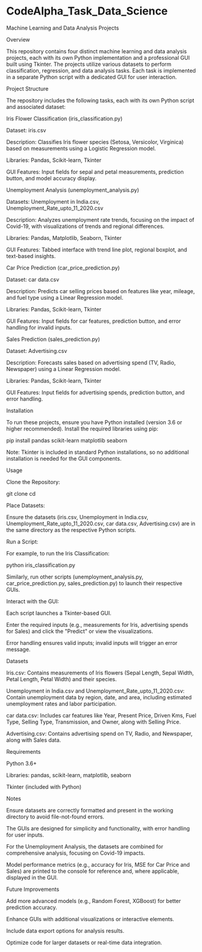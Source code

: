 # CodeAlpha_Task_Data_Science
Machine Learning and Data Analysis Projects

Overview

This repository contains four distinct machine learning and data analysis projects, each with its own Python implementation and a professional GUI built using Tkinter. The projects utilize various datasets to perform classification, regression, and data analysis tasks. Each task is implemented in a separate Python script with a dedicated GUI for user interaction.

Project Structure

The repository includes the following tasks, each with its own Python script and associated dataset:





Iris Flower Classification (iris_classification.py)





Dataset: iris.csv



Description: Classifies Iris flower species (Setosa, Versicolor, Virginica) based on measurements using a Logistic Regression model.



Libraries: Pandas, Scikit-learn, Tkinter



GUI Features: Input fields for sepal and petal measurements, prediction button, and model accuracy display.



Unemployment Analysis (unemployment_analysis.py)





Datasets: Unemployment in India.csv, Unemployment_Rate_upto_11_2020.csv



Description: Analyzes unemployment rate trends, focusing on the impact of Covid-19, with visualizations of trends and regional differences.



Libraries: Pandas, Matplotlib, Seaborn, Tkinter



GUI Features: Tabbed interface with trend line plot, regional boxplot, and text-based insights.



Car Price Prediction (car_price_prediction.py)





Dataset: car data.csv



Description: Predicts car selling prices based on features like year, mileage, and fuel type using a Linear Regression model.



Libraries: Pandas, Scikit-learn, Tkinter



GUI Features: Input fields for car features, prediction button, and error handling for invalid inputs.



Sales Prediction (sales_prediction.py)





Dataset: Advertising.csv



Description: Forecasts sales based on advertising spend (TV, Radio, Newspaper) using a Linear Regression model.



Libraries: Pandas, Scikit-learn, Tkinter



GUI Features: Input fields for advertising spends, prediction button, and error handling.

Installation

To run these projects, ensure you have Python installed (version 3.6 or higher recommended). Install the required libraries using pip:

pip install pandas scikit-learn matplotlib seaborn

Note: Tkinter is included in standard Python installations, so no additional installation is needed for the GUI components.

Usage





Clone the Repository:

git clone <repository-url>
cd <repository-directory>



Place Datasets:





Ensure the datasets (iris.csv, Unemployment in India.csv, Unemployment_Rate_upto_11_2020.csv, car data.csv, Advertising.csv) are in the same directory as the respective Python scripts.



Run a Script:





For example, to run the Iris Classification:

python iris_classification.py



Similarly, run other scripts (unemployment_analysis.py, car_price_prediction.py, sales_prediction.py) to launch their respective GUIs.



Interact with the GUI:





Each script launches a Tkinter-based GUI.



Enter the required inputs (e.g., measurements for Iris, advertising spends for Sales) and click the "Predict" or view the visualizations.



Error handling ensures valid inputs; invalid inputs will trigger an error message.

Datasets





Iris.csv: Contains measurements of Iris flowers (Sepal Length, Sepal Width, Petal Length, Petal Width) and their species.



Unemployment in India.csv and Unemployment_Rate_upto_11_2020.csv: Contain unemployment data by region, date, and area, including estimated unemployment rates and labor participation.



car data.csv: Includes car features like Year, Present Price, Driven Kms, Fuel Type, Selling Type, Transmission, and Owner, along with Selling Price.



Advertising.csv: Contains advertising spend on TV, Radio, and Newspaper, along with Sales data.

Requirements





Python 3.6+



Libraries: pandas, scikit-learn, matplotlib, seaborn



Tkinter (included with Python)

Notes





Ensure datasets are correctly formatted and present in the working directory to avoid file-not-found errors.



The GUIs are designed for simplicity and functionality, with error handling for user inputs.



For the Unemployment Analysis, the datasets are combined for comprehensive analysis, focusing on Covid-19 impacts.



Model performance metrics (e.g., accuracy for Iris, MSE for Car Price and Sales) are printed to the console for reference and, where applicable, displayed in the GUI.

Future Improvements





Add more advanced models (e.g., Random Forest, XGBoost) for better prediction accuracy.



Enhance GUIs with additional visualizations or interactive elements.



Include data export options for analysis results.



Optimize code for larger datasets or real-time data integration.
